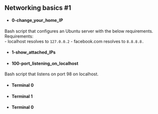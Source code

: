 ## Networking basics #1

- #### 0-change_your_home_IP
Bash script that configures an Ubuntu server with the below requirements.<br>
Requirements: <br>
	      - localhost resolves to `127.0.0.2`
	      - facebook.com resolves to `8.8.8.8.`

- #### 1-show_attached_IPs

- #### 100-port_listening_on_localhost
Bash script that listens on port 98 on localhost.</br>
- #### Terminal 0
- #### Terminal 1
- #### Terminal 0
